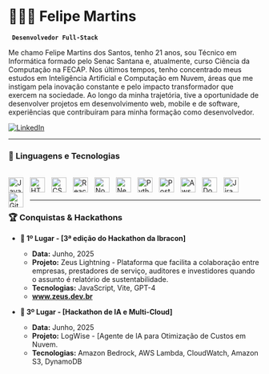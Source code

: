 # 👨🏻‍💻 Felipe Martins

**` Desenvolvedor Full-Stack`**

Me chamo Felipe Martins dos Santos, tenho 21 anos, sou Técnico em Informática formado pelo Senac Santana e, atualmente, curso Ciência da Computação na FECAP. Nos últimos tempos, tenho concentrado meus estudos em Inteligência Artificial e Computação em Nuvem, áreas que me instigam pela inovação constante e pelo impacto transformador que exercem na sociedade. Ao longo da minha trajetória, tive a oportunidade de desenvolver projetos em desenvolvimento web, mobile e de software, experiências que contribuíram para minha formação como desenvolvedor.

<p align="left">
  <a href="www.linkedin.com/in/ifelipemartins/">
    <img 
      alt="LinkedIn"
      src="https://img.shields.io/badge/LinkedIn-0077B5?style=for-the-badge&logo=linkedin&logoColor=white"
    />
  </a>
</p>

---

### 🤖 Linguagens e Tecnologias
<br>
<img 
    align="left" 
    alt="JavaScript" 
    title="JavaScript"
    width="30px" 
    style="padding-right: 10px;" 
    src="https://cdn.jsdelivr.net/gh/devicons/devicon@latest/icons/javascript/javascript-original.svg" 
/>
<img 
    align="left" 
    alt="HTML"
    title="HTML" 
    width="30px" 
    style="padding-right: 10px;" 
    src="https://cdn.jsdelivr.net/gh/devicons/devicon@latest/icons/html5/html5-original.svg" 
/>
<img 
    align="left" 
    alt="CSS" 
    title="CSS"
    width="30px" 
    style="padding-right: 10px;" 
    src="https://cdn.jsdelivr.net/gh/devicons/devicon@latest/icons/css3/css3-original.svg" 
/>
<img 
    align="left" 
    alt="React"
    title="React" 
    width="30px" 
    style="padding-right: 10px;" 
    src="https://cdn.jsdelivr.net/gh/devicons/devicon@latest/icons/react/react-original.svg" 
/>
<img 
    align="left" 
    alt="Node.js" 
    title="Node.js"
    width="30px" 
    style="padding-right: 10px;" 
    src="https://cdn.jsdelivr.net/gh/devicons/devicon@latest/icons/nodejs/nodejs-plain-wordmark.svg" 
/>
<img 
    align="left" 
    alt="Next.js" 
    title="Next.js"
    width="30px" 
    style="padding-right: 10px;" 
    src="https://cdn.jsdelivr.net/gh/devicons/devicon@latest/icons/nextjs/nextjs-plain.svg" 
/>
<img 
    align="left" 
    alt="Python" 
    title="Python"
    width="30px" 
    style="padding-right: 10px;" 
    src="https://cdn.jsdelivr.net/gh/devicons/devicon@latest/icons/python/python-original.svg" 
/>
<img 
    align="left" 
    alt="PostgreSQL"
    title="PostgreSQL" 
    width="30px" 
    style="padding-right: 10px;" 
    src="https://cdn.jsdelivr.net/gh/devicons/devicon@latest/icons/postgresql/postgresql-plain.svg" 
/>
<img 
    align="left" 
    alt="Aws"
    title="Aws" 
    width="30px" 
    style="padding-right: 10px;" 
    src="https://cdn.jsdelivr.net/gh/devicons/devicon@latest/icons/amazonwebservices/amazonwebservices-plain-wordmark.svg" 
/>
<img 
    align="left" 
    alt="Docker" 
    title="Docker"
    width="30px" 
    style="padding-right: 10px;" 
    src="https://cdn.jsdelivr.net/gh/devicons/devicon@latest/icons/docker/docker-plain-wordmark.svg" 
/>
<img 
    align="left" 
    alt="Jira" 
    title="Jira"
    width="30px" 
    style="padding-right: 10px;" 
    src="https://cdn.jsdelivr.net/gh/devicons/devicon@latest/icons/jira/jira-original.svg" 
/>
   
<img 
    align="left" 
    alt="Git" 
    title="Git"
    width="30px" 
    style="padding-right: 10px;" 
    src="https://cdn.jsdelivr.net/gh/devicons/devicon@latest/icons/git/git-original.svg" 
/>
<br>

---


### 🏆 Conquistas & Hackathons

- **🥇 1º Lugar - [3ª edição do Hackathon da Ibracon]**
  - **Data:** Junho, 2025
  - **Projeto:** Zeus Lightning - Plataforma que facilita a colaboração entre empresas, prestadores de serviço, auditores e investidores quando o assunto é relatório de sustentabilidade.
  - **Tecnologias:** JavaScript, Vite, GPT-4
  - **www.zeus.dev.br**

- **🥉 3º Lugar - [Hackathon de IA e Multi-Cloud]**
  - **Data:** Junho, 2025
  - **Projeto:** LogWise - [Agente de IA para Otimização de Custos em Nuvem.
  - **Tecnologias:** Amazon Bedrock, AWS Lambda, CloudWatch, Amazon S3, DynamoDB

</p>
